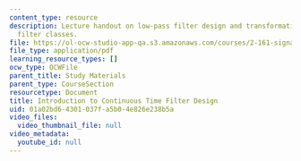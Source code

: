 ```yaml
---
content_type: resource
description: Lecture handout on low-pass filter design and transformation to other
  filter classes.
file: https://ol-ocw-studio-app-qa.s3.amazonaws.com/courses/2-161-signal-processing-continuous-and-discrete-fall-2008/01a02bd64301037fa5b04e826e238b5a_lpfdesign.pdf
file_type: application/pdf
learning_resource_types: []
ocw_type: OCWFile
parent_title: Study Materials
parent_type: CourseSection
resourcetype: Document
title: Introduction to Continuous Time Filter Design
uid: 01a02bd6-4301-037f-a5b0-4e826e238b5a
video_files:
  video_thumbnail_file: null
video_metadata:
  youtube_id: null
---
```

